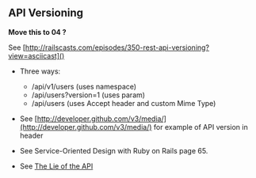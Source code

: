 ## API Versioning

**Move this to 04 ?**

See [http://railscasts.com/episodes/350-rest-api-versioning?view=asciicast]()

* Three ways: 
    * /api/v1/users (uses namespace)
    * /api/users?version=1 (uses param)
    * /api/users (uses Accept header and custom Mime Type)

* See [http://developer.github.com/v3/media/](http://developer.github.com/v3/media/) for example of API version in header
* See Service-Oriented Design with Ruby on Rails page 65.
* See [The Lie of the API](http://ruben.verborgh.org/blog/2013/11/29/the-lie-of-the-api/)
